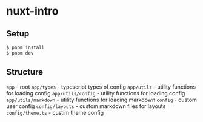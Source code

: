 # nuxt-intro

## Setup

```bash
$ pnpm install
$ pnpm dev
```

## Structure

`app` - root
`app/types` - typescript types of config
`app/utils` - utility functions for loading config
`app/utils/config` - utility functions for loading config
`app/utils/markdown` - utility functions for loading markdown
`config` - custom user config
`config/layouts` - custom markdown files for layouts
`config/theme.ts` - custim theme config
